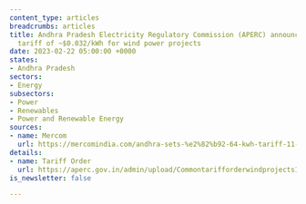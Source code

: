 ```yaml
---
content_type: articles
breadcrumbs: articles
title: Andhra Pradesh Electricity Regulatory Commission (APERC) announces a levelized
  tariff of ~$0.032/kWh for wind power projects
date: 2023-02-22 05:00:00 +0000
states:
- Andhra Pradesh
sectors:
- Energy
subsectors:
- Power
- Renewables
- Power and Renewable Energy
sources:
- name: Mercom
  url: https://mercomindia.com/andhra-sets-%e2%82%b92-64-kwh-tariff-11-20-year-wind-projects/
details:
- name: Tariff Order
  url: https://aperc.gov.in/admin/upload/Commontarifforderwindprojects11thto20thyear06.02.23.pdf
is_newsletter: false

---
```

